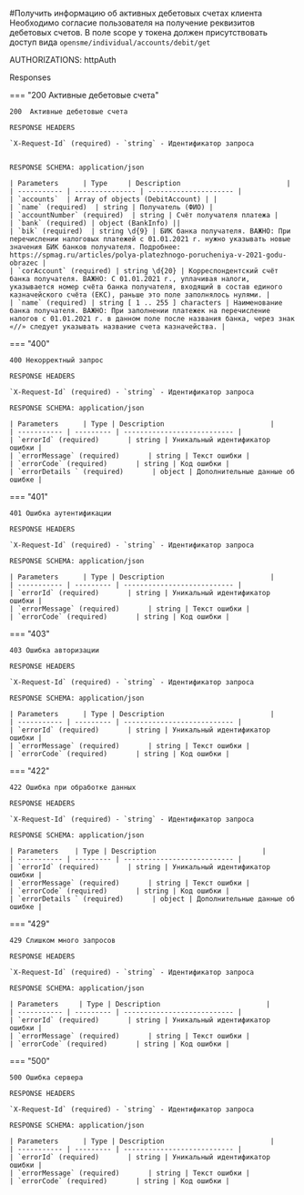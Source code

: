 #Получить информацию об активных дебетовых счетах клиента
Необходимо согласие пользователя на получение реквизитов дебетовых счетов. В поле scope у токена должен присутствовать доступ вида ```opensme/individual/accounts/debit/get```

AUTHORIZATIONS: httpAuth

Responses

=== "200  Активные дебетовые счета"

    200  Активные дебетовые счета

    RESPONSE HEADERS

    `X-Request-Id` (required) - `string` - Идентификатор запроса
    

    RESPONSE SCHEMA: application/json

    | Parameters      | Type     | Description                          |
    | ----------- | --------------- | --------------------- |
    | `accounts`  | Array of objects (DebitAccount) | |
    | `name` (required)  | string | Получатель (ФИО) |
    | `accountNumber` (required)  | string | Счёт получателя платежа |
    | `bank` (required) | object (BankInfo) ||
    | `bik` (required)  | string \d{9} | БИК банка получателя. ВАЖНО: При перечислении налоговых платежей с 01.01.2021 г. нужно указывать новые значения БИК банков получателя. Подробнее: https://spmag.ru/articles/polya-platezhnogo-porucheniya-v-2021-godu-obrazec |
    | `corAccount` (required) | string \d{20} | Корреспондентский счёт банка получателя. ВАЖНО: С 01.01.2021 г., уплачивая налоги, указывается номер счёта банка получателя, входящий в состав единого казначейского счёта (ЕКС), раньше это поле заполнялось нулями. |
    | `name` (required) | string [ 1 .. 255 ] characters | Наименование банка получателя. ВАЖНО: При заполнении платежек на перечисление налогов с 01.01.2021 г. в данном поле после названия банка, через знак «//» следует указывать название счета казначейства. |

 

=== "400"

    400 Некорректный запрос

    RESPONSE HEADERS

    `X-Request-Id` (required) - `string` - Идентификатор запроса

    RESPONSE SCHEMA: application/json

    | Parameters      | Type | Description                          |
    | ----------- | --------- | --------------------------- |
    | `errorId` (required)       | string | Уникальный идентификатор ошибки |
    | `errorMessage` (required)       | string | Текст ошибки |
    | `errorCode` (required)       | string | Код ошибки |
    | `errorDetails ` (required)       | object | Дополнительные данные об ошибке |

=== "401"

    401 Ошибка аутентификации

    RESPONSE HEADERS

    `X-Request-Id` (required) - `string` - Идентификатор запроса

    RESPONSE SCHEMA: application/json

    | Parameters      | Type | Description                          |
    | ----------- | --------- | --------------------------- |
    | `errorId` (required)       | string | Уникальный идентификатор ошибки |
    | `errorMessage` (required)       | string | Текст ошибки |
    | `errorCode` (required)       | string | Код ошибки |

=== "403"

    403 Ошибка авторизации

    RESPONSE HEADERS

    `X-Request-Id` (required) - `string` - Идентификатор запроса

    RESPONSE SCHEMA: application/json

    | Parameters      | Type | Description                          |
    | ----------- | --------- | --------------------------- |
    | `errorId` (required)       | string | Уникальный идентификатор ошибки |
    | `errorMessage` (required)       | string | Текст ошибки |
    | `errorCode` (required)       | string | Код ошибки |


=== "422"

    422 Ошибка при обработке данных

    RESPONSE HEADERS

    `X-Request-Id` (required) - `string` - Идентификатор запроса

    RESPONSE SCHEMA: application/json

    | Parameters    | Type | Description                          |
    | ----------- | --------- | --------------------------- |
    | `errorId` (required)       | string | Уникальный идентификатор ошибки |
    | `errorMessage` (required)       | string | Текст ошибки |
    | `errorCode` (required)       | string | Код ошибки |
    | `errorDetails ` (required)       | object | Дополнительные данные об ошибке |

=== "429"

    429 Слишком много запросов

    RESPONSE HEADERS

    `X-Request-Id` (required) - `string` - Идентификатор запроса

    RESPONSE SCHEMA: application/json

    | Parameters     | Type | Description                          |
    | ----------- | --------- | --------------------------- |
    | `errorId` (required)       | string | Уникальный идентификатор ошибки |
    | `errorMessage` (required)       | string | Текст ошибки |
    | `errorCode` (required)       | string | Код ошибки |

=== "500"

    500 Ошибка сервера

    RESPONSE HEADERS

    `X-Request-Id` (required) - `string` - Идентификатор запроса

    RESPONSE SCHEMA: application/json

    | Parameters      | Type | Description                          |
    | ----------- | --------- | --------------------------- |
    | `errorId` (required)       | string | Уникальный идентификатор ошибки |
    | `errorMessage` (required)       | string | Текст ошибки |
    | `errorCode` (required)       | string | Код ошибки |
